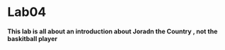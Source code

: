 # Lab04
**This lab is all about an introduction about Joradn the Country , not the baskitball player**
